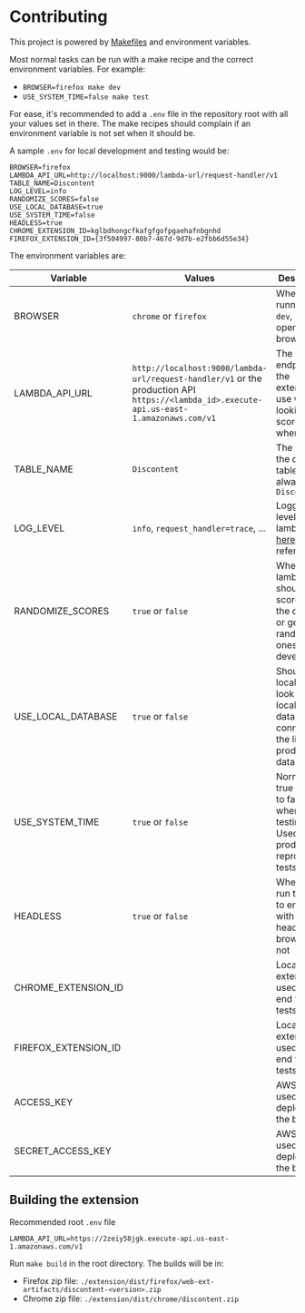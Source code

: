 # Contributing

This project is powered by [Makefiles](https://www.gnu.org/software/make/) and environment variables.

Most normal tasks can be run with a make recipe and the correct environment variables. For example:

- `BROWSER=firefox make dev`
- `USE_SYSTEM_TIME=false make test`

For ease, it's recommended to add a `.env` file in the repository root with all your values set in there. The make recipes should complain if an environment variable is not set when it should be.

A sample `.env` for local development and testing would be:

```
BROWSER=firefox
LAMBDA_API_URL=http://localhost:9000/lambda-url/request-handler/v1
TABLE_NAME=Discontent
LOG_LEVEL=info
RANDOMIZE_SCORES=false
USE_LOCAL_DATABASE=true
USE_SYSTEM_TIME=false
HEADLESS=true
CHROME_EXTENSION_ID=kglbdhongcfkafgfgofpgaehafnbgnhd
FIREFOX_EXTENSION_ID={3f504997-80b7-467d-9d7b-e2fbb6d55e34}
```

The environment variables are:

| Variable             | Values                                                                                                                                   | Description                                                                                                             |
| -------------------- | ---------------------------------------------------------------------------------------------------------------------------------------- | ----------------------------------------------------------------------------------------------------------------------- |
| BROWSER              | `chrome` or `firefox`                                                                                                                    | When running `make dev`, it will open this browser                                                                      |
| LAMBDA_API_URL       | `http://localhost:9000/lambda-url/request-handler/v1` or the production API `https://<lambda_id>.execute-api.us-east-1.amazonaws.com/v1` | The endpoint for the extension to use when looking for scores or when voting                                            |
| TABLE_NAME           | `Discontent`                                                                                                                             | The name of the database table, should always be `Discontent`                                                           |
| LOG_LEVEL            | `info`, `request_handler=trace`, ...                                                                                                     | Logging levels for the lambda. See [here](https://docs.rs/env_logger/0.10.0/env_logger/#enabling-logging) for reference |
| RANDOMIZE_SCORES     | `true` or `false`                                                                                                                        | Whether the lambda should get scores from the database or generate random ones for development                          |
| USE_LOCAL_DATABASE   | `true` or `false`                                                                                                                        | Should the local lambda look at a local database or connect to the live production database                             |
| USE_SYSTEM_TIME      | `true` or `false`                                                                                                                        | Normally true but set to false when testing. Used to produce reproducible tests                                         |
| HEADLESS             | `true` or `false`                                                                                                                        | Whether to run the end to end tests with headless browsers or not                                                       |
| CHROME_EXTENSION_ID  |                                                                                                                                          | Local extension ID, used during end to end tests                                                                        |
| FIREFOX_EXTENSION_ID |                                                                                                                                          | Local extension ID, used during end to end tests                                                                        |
| ACCESS_KEY           |                                                                                                                                          | AWS key used for deploying the backend                                                                                  |
| SECRET_ACCESS_KEY    |                                                                                                                                          | AWS key used for deploying the backend                                                                                  |

## Building the extension

Recommended root `.env` file

```
LAMBDA_API_URL=https://2zeiy58jgk.execute-api.us-east-1.amazonaws.com/v1
```

Run `make build` in the root directory. The builds will be in:

- Firefox zip file: `./extension/dist/firefox/web-ext-artifacts/discontent-<version>.zip`
- Chrome zip file: `./extension/dist/chrome/discontent.zip`
